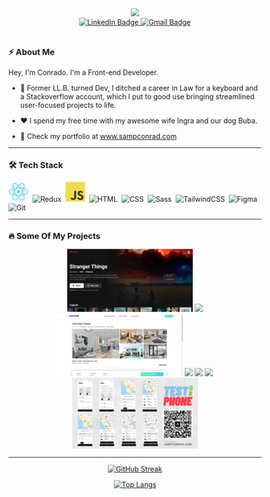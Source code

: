 <div id="header" align="center">
    <!-- logo -->
  <a href="https://www.sampconrad.com" target="_blank"><img src="https://cdn-icons-png.flaticon.com/512/876/876019.png" target="_blank" width="100"></a> 
    <!-- socials -->
  <div id="badges">
  <a href="https://www.linkedin.com/in/sampconrad/">
    <img src="https://img.shields.io/badge/LinkedIn-blue?style=for-the-badge&logo=linkedin&logoColor=white" target="_blank" alt="LinkedIn Badge"/>
  </a>
  <a href="mailto:sampconrad@gmail.com">
    <img src="https://img.shields.io/badge/Gmail-red?style=for-the-badge&logo=gmail&logoColor=white" target="_blank"  alt="Gmail Badge"/>
  </a>
<!-- <div align="center">
  <a href="https://www.sampconrad.com" target="_blank"><img src="https://c.tenor.com/ur0xcQWCkegAAAAC/the-office-michael-scott.gif" width="300"/></a> 
</div> -->
</div>
  <img src="https://komarev.com/ghpvc/?username=sampconrad&style=flat-square&color=blue" alt=""/>
</div>

### ⚡ About Me
Hey, I'm Conrado. I'm a Front-end Developer.

- 🌱 Former LL.B. turned Dev, I ditched a career in Law for a keyboard and a Stackoverflow account, which I put to good use bringing streamlined user-focused projects to life.

- ❤️ I spend my free time with my awesome wife Ingra and our dog Buba.

- 🚀 Check my portfolio at www.sampconrad.com
---

### 🛠️ Tech Stack
<div>  
  <img src="https://github.com/devicons/devicon/blob/master/icons/react/react-original.svg" title="React" alt="React" width="40" height="40"/>&nbsp; 
  <img src="https://cdn.jsdelivr.net/gh/devicons/devicon/icons/redux/redux-original.svg" title="Redux" alt="Redux" width="40" height="40"/>&nbsp; 
  <img src="https://github.com/devicons/devicon/blob/master/icons/javascript/javascript-original.svg" title="JavaScript" alt="JavaScript" width="40" height="40"/>&nbsp; 
  <img src="https://cdn.jsdelivr.net/gh/devicons/devicon/icons/html5/html5-plain.svg" title="HTML5" alt="HTML" width="40" height="40"/>&nbsp;    
  <img src="https://cdn.jsdelivr.net/gh/devicons/devicon/icons/css3/css3-plain.svg" title="CSS3" alt="CSS" width="40" height="40"/>&nbsp;
  <img src="https://cdn.jsdelivr.net/gh/devicons/devicon/icons/sass/sass-original.svg" title="Sass" alt="Sass" width="40" height="40"/>&nbsp;  
  <img src="https://cdn.jsdelivr.net/gh/devicons/devicon/icons/tailwindcss/tailwindcss-plain.svg" title="TailwindCSS" alt="TailwindCSS" width="40" height="40"/>&nbsp;
  <img src="https://cdn.jsdelivr.net/gh/devicons/devicon/icons/figma/figma-original.svg" title="Figma" alt="Figma" width="30" height="40"/>&nbsp;
  <img src="https://cdn.jsdelivr.net/gh/devicons/devicon/icons/git/git-original.svg" title="Git" alt="Git" width="35" height="40"/>&nbsp;
          
          
---

### 🔥 Some Of My Projects

<div align="center">
  <a href="https://sampconrad.github.io/netflixclone/" target="_blank"><img src="https://raw.githubusercontent.com/sampconrad/netflixclone/master/preview.png" width="250"/></a> 
  <a href="https://sampconrad.github.io/store/" target="_blank"><img src="https://raw.githubusercontent.com/sampconrad/store/main/preview.png" width="250"/></a> 
  <a href="https://sampconrad.github.io/travelbnb/" target="_blank"><img src="https://raw.githubusercontent.com/sampconrad/travelbnb/main/preview.png" width="250"/></a>
  <a href="https://smartbrain-v3.herokuapp.com/" target="_blank"><img src="https://camo.githubusercontent.com/d4538bc17f52da07422152991bab25e7dd5b28d3c2192726bf5d03e46ac46c29/68747470733a2f2f692e696d6775722e636f6d2f695965474730652e706e67" width="250"/></a> 
  <a href="https://sampconrad.github.io/lofi-player/" target="_blank"><img src="https://camo.githubusercontent.com/f1bacc6ed2af395cc6f5dc44913aad7fa6eb5ff6049efe78675efb028562f249/68747470733a2f2f692e696d6775722e636f6d2f7674397a58654a2e706e67" width="250"/></a> 
  <a href="https://sampconrad.github.io/skelly-jokester/" target="_blank"><img src="https://camo.githubusercontent.com/2d56b1bad916ae6322dc9d3c549a12ba2537550b8759c7d03c0513bded38568e/68747470733a2f2f692e696d6775722e636f6d2f524439414b41442e706e67" width="250"/></a> 
  <a href="https://expo.dev/@sampconrad/uber-clone" target="_blank"><img src="https://raw.githubusercontent.com/sampconrad/uber-clone/main/preview.png" width="250"/></a> 
</div>
  
  
---
<div id="stats" align="center">

[![GitHub Streak](http://github-readme-streak-stats.herokuapp.com?user=sampconrad&theme=dark&background=000000)](https://git.io/streak-stats)

[![Top Langs](https://github-readme-stats.vercel.app/api/top-langs/?username=sampconrad&layout=compact&theme=vision-friendly-dark)](https://github.com/anuraghazra/github-readme-stats)
</div>
